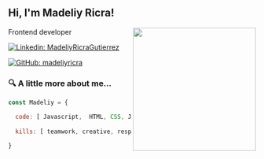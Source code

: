 ## Hi, I'm Madeliy Ricra!

<img align="right" src="https://media.giphy.com/media/UoLt6Tm8wlSnWGfSFs/giphy.gif" width="250"/>

<p>Frontend developer</p>

[![Linkedin: MadeliyRicraGutierrez](https://img.shields.io/badge/-MadeliyRicraGutierrez-blue?style=flat-square&logo=Linkedin&logoColor=white&link=https://www.linkedin.com/in/madeliy-ricra-gutierrez-24b1311b5/)](https://www.linkedin.com/in/madeliy-ricra-gutierrez-24b1311b5/)

[![GitHub: madeliyricra](https://img.shields.io/github/followers/madeliyricra?label=follow&style=social)](https://github.com/madeliyricra)

### 🔍 A little more about me...
```javascript
const Madeliy = {

  code: [ Javascript,  HTML, CSS, Java, SQL, ],
  
  kills: [ teamwork, creative, responsible, willing to learn ]
  
}
```
